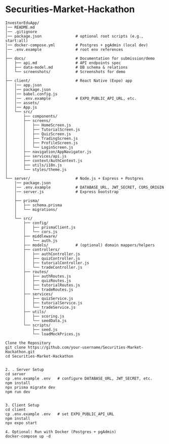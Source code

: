 <!--
Project: Securities-Market-Hackathon

This repository contains the source code for an educational platform focused on investor education, featuring a React Native mobile client and a Node.js/Express backend with MongoDB.

## Structure Overview

- **InvestorEduApp/**
    - **client/**: React Native app (Expo) for end-users, featuring screens for quizzes, tutorials, trading simulation, and user profiles. Organized into components, screens, navigation, services, context, utilities, and styles.
    - **server/**: Node.js backend using Express and MongoDB. Handles authentication, quiz and tutorial management, trading simulation, and user data. Organized into configuration, models, routes, controllers, middleware, and utility helpers.

## Key Features

- **Client**
    - Modular UI components for quizzes, tutorials, language selection, and progress tracking.
    - Multiple screens for core app functionality.
    - Centralized navigation and API service layer.
    - Context for global state management (authentication, progress).
    - Internationalization support via i18next.
    - Theming and global styles.

- **Server**
    - RESTful API endpoints for authentication, quizzes, tutorials, and trading.
    - Mongoose models for structured data storage.
    - Controllers for business logic.
    - Middleware for authentication and validation.
    - Utility helpers for scoring and mock stock data.

## Usage

- Start the client and server independently.
- Configure environment variables in `server/.env` for database and JWT secrets.
- Extend functionality by adding new components, screens, routes, or models as needed.

-->
# Securities-Market-Hackathon

```plaintext
InvestorEduApp/
│── README.md
│── .gitignore
│── package.json               # optional root scripts (e.g., start:all)
│── docker-compose.yml         # Postgres + pgAdmin (local dev)
│── .env.example               # root env references
│
├── docs/                      # Documentation for submission/demo
│   ├── api.md                 # API endpoints spec
│   ├── data-model.md          # DB schema & relations
│   └── screenshots/           # Screenshots for demo
│
├── client/                    # React Native (Expo) app
│   │── app.json
│   │── package.json
│   │── babel.config.js
│   │── .env.example           # EXPO_PUBLIC_API_URL, etc.
│   │── assets/
│   │── App.js
│   └── src/
│       ├── components/
│       ├── screens/
│       │   ├── HomeScreen.js
│       │   ├── TutorialScreen.js
│       │   ├── QuizScreen.js
│       │   ├── TradingScreen.js
│       │   ├── ProfileScreen.js
│       │   └── LoginScreen.js
│       ├── navigation/AppNavigator.js
│       ├── services/api.js
│       ├── context/AuthContext.js
│       ├── utils/i18n.js
│       └── styles/theme.js
│
└── server/                    # Node.js + Express + Postgres
    │── package.json
    │── .env.example           # DATABASE_URL, JWT_SECRET, CORS_ORIGIN
    │── server.js              # Express bootstrap
    │
    ├── prisma/
    │   ├── schema.prisma
    │   └── migrations/
    │
    └── src/
        ├── config/
        │   ├── prismaClient.js
        │   └── cors.js
        ├── middleware/
        │   └── auth.js
        ├── models/            # (optional) domain mappers/helpers
        ├── controllers/
        │   ├── authController.js
        │   ├── quizController.js
        │   ├── tutorialController.js
        │   └── tradeController.js
        ├── routes/
        │   ├── authRoutes.js
        │   ├── quizRoutes.js
        │   ├── tutorialRoutes.js
        │   └── tradeRoutes.js
        ├── services/
        │   ├── quizService.js
        │   ├── tutorialService.js
        │   └── tradeService.js
        ├── utils/
        │   ├── scoring.js
        │   └── seedData.js
        └── scripts/
            ├── seed.js
            └── loadMockPrices.js

Clone the Repository
git clone https://github.com/your-username/Securities-Market-Hackathon.git
cd Securities-Market-Hackathon


2. . Server Setup
cd server
cp .env.example .env   # configure DATABASE_URL, JWT_SECRET, etc.
npm install
npx prisma migrate dev
npm run dev


3. Client Setup
cd client
cp .env.example .env   # set EXPO_PUBLIC_API_URL
npm install
npx expo start

4. Optional: Run with Docker (Postgres + pgAdmin)
docker-compose up -d
